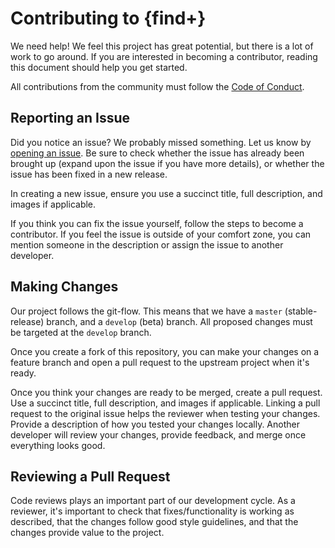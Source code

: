 # Contributing to {find+}
We need help! We feel this project has great potential, but there is a lot of work to go around. If you are interested in becoming a contributor, reading this document should help you get started.

All contributions from the community must follow the [Code of Conduct](CODE_OF_CONDUCT.md).

## Reporting an Issue
Did you notice an issue? We probably missed something. Let us know by [opening an issue](https://github.com/brandon1024/find/issues). Be sure to check whether the issue has already been brought up (expand upon the issue if you have more details), or whether the issue has been fixed in a new release.

In creating a new issue, ensure you use a succinct title, full description, and images if applicable.

If you think you can fix the issue yourself, follow the steps to become a contributor. If you feel the issue is outside of your comfort zone, you can mention someone in the description or assign the issue to another developer.

## Making Changes
Our project follows the git-flow. This means that we have a `master` (stable-release) branch, and a `develop` (beta) branch. All proposed changes must be targeted at the `develop` branch.

Once you create a fork of this repository, you can make your changes on a feature branch and open a pull request to the upstream project when it's ready.

Once you think your changes are ready to be merged, create a pull request. Use a succinct title, full description, and images if applicable. Linking a pull request to the original issue helps the reviewer when testing your changes. Provide a description of how you tested your changes locally. Another developer will review your changes, provide feedback, and merge once everything looks good.

## Reviewing a Pull Request
Code reviews plays an important part of our development cycle. As a reviewer, it's important to check that fixes/functionality is working as described, that the changes follow good style guidelines, and that the changes provide value to the project.
